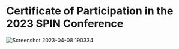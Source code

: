 # Certificate of Participation in the 2023 SPIN Conference
![Screenshot 2023-04-08 190334](https://user-images.githubusercontent.com/126613134/230729051-9bdf66d9-beee-4096-8d0e-7602f4b331db.png)

